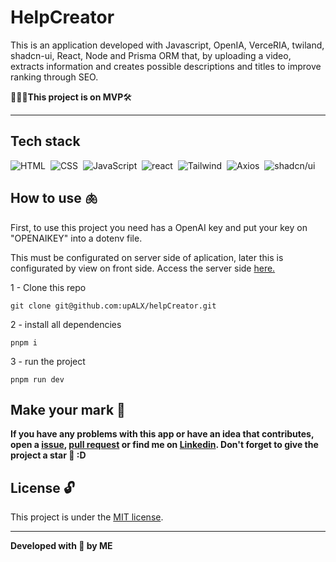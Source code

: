# HelpCreator
This is an application developed with Javascript, OpenIA, VerceRIA, twiland, shadcn-ui, React, Node and Prisma ORM that, by uploading a video, extracts information and creates possible descriptions and titles to improve ranking through SEO. 

👷🏿‍♂️**This project is on MVP**🛠️

---

## Tech stack
![HTML](https://img.shields.io/badge/-HTML-05122A?style=flat&logo=html5)&nbsp;
![CSS](https://img.shields.io/badge/-CSS-05122A?style=flat&logo=css3)&nbsp;
![JavaScript](https://img.shields.io/badge/-Typescript-05122A?style=flat&logo=typescript)&nbsp;
![react](https://img.shields.io/badge/-React-05122A?style=flat&logo=react)&nbsp;
![Tailwind](https://img.shields.io/badge/-Tailwind-05122A?style=flat&logo=tailwindcss)&nbsp;
![Axios](https://img.shields.io/badge/-Axios-05122A?style=flat&logo=Axios)&nbsp;
![shadcn/ui](https://img.shields.io/badge/-Shadcn/ui-05122A?style=flat&logo=shadcn/ui)&nbsp;

## How to use 🫁

First, to use this project you need has a OpenAI key and put your key on "OPENAIKEY" into a dotenv file.

This must be configurated on server side of aplication, later this is configurated by view on front side. Access the server side [here.](https://github.com/upALX/HelpCreatorServerSide)

1 - Clone this repo
```
git clone git@github.com:upALX/helpCreator.git
```
2 - install all dependencies

```
pnpm i  
```
3 - run the project
```
pnpm run dev
```

## Make your mark :triangular_flag_on_post:      

**If you have any problems with this app or have an idea that contributes, open a [issue](https://github.com/upALX/helpCreator/issues), [pull request](https://github.com/upALX/helpCreator/pulls) or find me on [Linkedin](https://www.linkedin.com/in/alxinc/). Don't forget to give the project a star 🌟 :D**

## License :unlock:

This project is under the [MIT license](https://github.com/upALX/helpCreator/blob/main/LICENSE).

---

**Developed with 💜 by ME**
